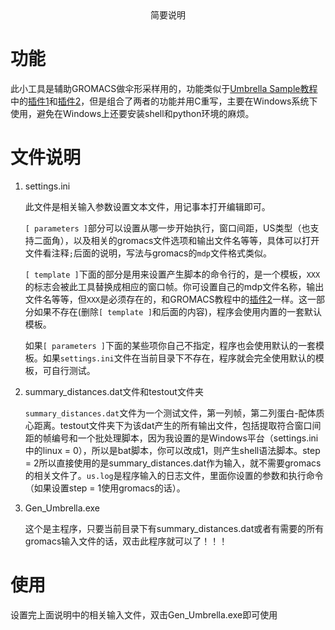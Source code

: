 <center>简要说明</center>

# 功能

此小工具是辅助GROMACS做伞形采样用的，功能类似于[Umbrella Sample教程](http://www.mdtutorials.com/gmx/umbrella/05_pull.html)中的[插件1](http://www.mdtutorials.com/gmx/umbrella/Files/get_distances.sh)和[插件2](http://www.mdtutorials.com/gmx/umbrella/Files/setup-umbrella-script.tar.gz)，但是组合了两者的功能并用C重写，主要在Windows系统下使用，避免在Windows上还要安装shell和python环境的麻烦。

# 文件说明

1. settings.ini

   此文件是相关输入参数设置文本文件，用记事本打开编辑即可。

   `[ parameters ]`部分可以设置从哪一步开始执行，窗口间距，US类型（也支持二面角），以及相关的gromacs文件选项和输出文件名等等，具体可以打开文件看注释`;`后面的说明，写法与gromacs的`mdp`文件格式类似。

   `[ template ]`下面的部分是用来设置产生脚本的命令行的，是一个模板，`XXX`的标志会被此工具替换成相应的窗口帧。你可设置自己的mdp文件名称，输出文件名等等，但`XXX`是必须存在的，和GROMACS教程中的[插件2](http://www.mdtutorials.com/gmx/umbrella/Files/setup-umbrella-script.tar.gz)一样。这一部分如果不存在(删除`[ template ]`和后面的内容)，程序会使用内置的一套默认模板。

   如果`[ parameters ]`下面的某些项你自己不指定，程序也会使用默认的一套模板。如果`settings.ini`文件在当前目录下不存在，程序就会完全使用默认的模板，可自行测试。

2. summary_distances.dat文件和testout文件夹

   `summary_distances.dat`文件为一个测试文件，第一列帧，第二列蛋白-配体质心距离。testout文件夹下为该dat产生的所有输出文件，包括提取符合窗口间距的帧编号和一个批处理脚本，因为我设置的是Windows平台（settings.ini中的linux = 0），所以是bat脚本，你可以改成1，则产生shell语法脚本。step = 2所以直接使用的是summary_distances.dat作为输入，就不需要gromacs的相关文件了。`us.log`是程序输入的日志文件，里面你设置的参数和执行命令（如果设置step = 1使用gromacs的话）。

3. Gen_Umbrella.exe

   这个是主程序，只要当前目录下有summary_distances.dat或者有需要的所有gromacs输入文件的话，双击此程序就可以了！！！

# 使用

设置完上面说明中的相关输入文件，双击Gen_Umbrella.exe即可使用









